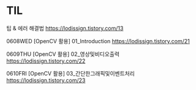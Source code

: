 # TIL

팁 & 에러 해결법
https://lodissign.tistory.com/13

0608WED
[OpenCV 활용] 
01_Introduction
https://lodissign.tistory.com/21

0609THU
[OpenCV 활용] 
02_영상및비디오출력
https://lodissign.tistory.com/22

0610FRI
[OpenCV 활용]
03_간단한그래픽및이벤트처리
https://lodissign.tistory.com/23

